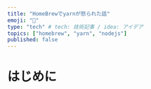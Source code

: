 ```yaml
---
title: "HomeBrewでyarnが怒られた話"
emoji: "🙆"
type: "tech" # tech: 技術記事 / idea: アイデア
topics: ["homebrew", "yarn", "nodejs"]
published: false
---
```


# はじめに

